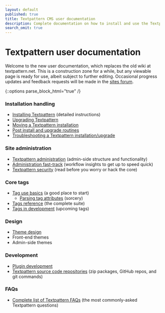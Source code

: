 ```yaml
---
layout: default
published: true
title: Textpattern CMS user documentation
description: Complete documentation on how to install and use the Textpattern Content Management System.
search_omit: true
---
```


# Textpattern user documentation

Welcome to the new user documentation, which replaces the old wiki at textpattern.net. This is a construction zone for a while, but any viewable page is ready for use, albeit subject to further editing. Occasional progress updates and feedback requests will be made in the [sites forum](http://forum.textpattern.com/viewforum.php?id=60).

{::options parse_block_html="true" /}

<div class="layout-container">
<div class="layout-3col">

### Installation handling

* [Installing Textpattern](http://docs.textpattern.io/installation/) (detailed instructions)
* [Upgrading Textpattern](http://docs.textpattern.io/installation/upgrading-textpattern)
* [Moving a Textpattern installation](http://docs.textpattern.io/installation/moving-textpattern)
* [Post install and upgrade routines](http://docs.textpattern.io/installation/post-install-and-upgrade-routines)
* [Troubleshooting a Textpattern installation/upgrade](http://docs.textpattern.io/installation/troubleshooting-textpattern)

</div>
<div class="layout-3col">

### Site administration

* [Textpattern administration](http://docs.textpattern.io/administration/) (admin-side structure and functionality)
* [Administration fast-track](http://docs.textpattern.io/administration/admin-fast-track) (workflow insights to get up to speed quick)
* [Textpattern security](http://docs.textpattern.io/administration/security) (read before you worry or hack the core)

</div>
<div class="layout-3col">

### Core tags

* [Tag use basics](http://docs.textpattern.io/tags/tag-basics/) (a good place to start)
  * [Parsing tag attributes](http://docs.textpattern.io/tags/tag-basics/parsing-tag-attributes) (sorcery)
* [Tags reference](http://docs.textpattern.io/tags/) (the complete suite)
* [Tags in development](http://docs.textpattern.io/tags/tags-in-development) (upcoming tags)

</div>
<div class="layout-3col">

### Design

* [Theme design](http://docs.textpattern.io/themes/)
* Front-end themes
* Admin-side themes

</div>
<div class="layout-3col">

### Development

* [Plugin development](http://docs.textpattern.io/development/)
* [Textpattern source code repositories](http://docs.textpattern.io/development/textpattern-source-code-repositories) (zip packages, GitHub repos, and git commands)

</div>
<div class="layout-3col">

### FAQs

* [Complete list of Textpattern FAQs](http://docs.textpattern.io/faqs/) (the most commonly-asked Textpattern questions)

</div>
</div>
